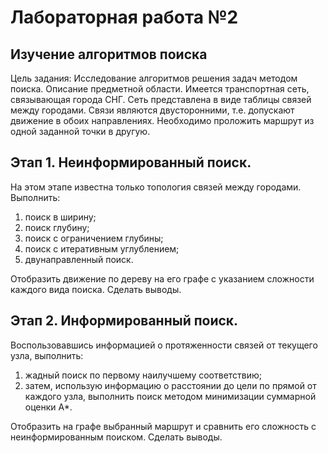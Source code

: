 # Лабораторная работа №2

## Изучение алгоритмов поиска
Цель задания: Исследование алгоритмов решения задач методом поиска.
Описание предметной области. Имеется транспортная сеть, связывающая города СНГ. Сеть представлена в виде таблицы связей между городами. Связи являются двусторонними, т.е. допускают движение в обоих направлениях. Необходимо проложить маршрут из одной заданной точки в другую.

## Этап 1. Неинформированный поиск.
На этом этапе известна только топология связей между городами. Выполнить:
1) поиск в ширину;
2) поиск глубину;
3) поиск с ограничением глубины;
4) поиск с итеративным углублением;
5) двунаправленный поиск.

Отобразить движение по дереву на его графе с указанием сложности каждого вида поиска. Сделать выводы.

## Этап 2. Информированный поиск.
Воспользовавшись информацией о протяженности связей от текущего узла, выполнить:
1) жадный поиск по первому наилучшему соответствию;
2) затем, использую информацию о расстоянии до цели по прямой от каждого узла, выполнить поиск методом минимизации суммарной оценки А*.

Отобразить на графе выбранный маршрут и сравнить его сложность с неинформированным поиском. Сделать выводы.
